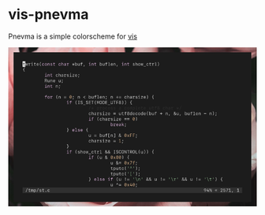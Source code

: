 # vis-pnevma
Pnevma is a simple colorscheme for [vis](https://github.com/martanne/vis) 

![Screenshot](media/ss.png)



